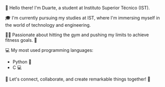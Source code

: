 👋 Hello there! I'm Duarte, a student at Instituto Superior Técnico (IST).

🎓 I'm currently pursuing my studies at IST, where I'm immersing myself in the world of technology and engineering.

🏋️‍♂️ Passionate about hitting the gym and pushing my limits to achieve fitness goals. 💪

💻 My most used programming languages:
   - Python 🐍
   - C 💻
 
🌟 Let's connect, collaborate, and create remarkable things together! 🤝
